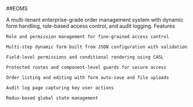 ##EOMS

A multi-tenant enterprise-grade order management system with dynamic form handling, role-based access control, and audit logging.
Features

    Role and permission management for fine-grained access control

    Multi-step dynamic form built from JSON configuration with validation

    Field-level permissions and conditional rendering using CASL

    Protected routes and component-level guards for secure access

    Order listing and editing with form auto-save and file uploads

    Audit log page capturing key user actions

    Redux-based global state management
